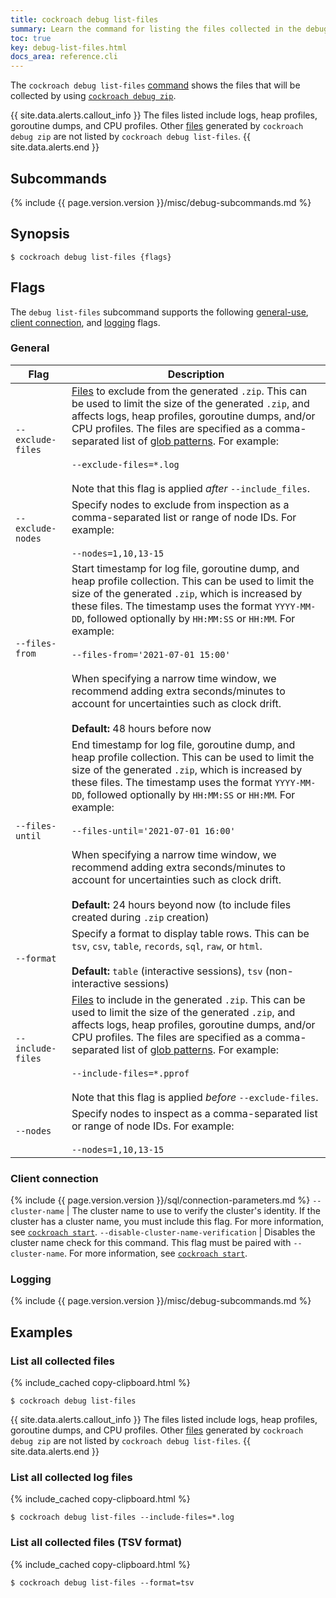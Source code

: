 ```yaml
---
title: cockroach debug list-files
summary: Learn the command for listing the files collected in the debug zip.
toc: true
key: debug-list-files.html
docs_area: reference.cli
---
```


The `cockroach debug list-files` [command](cockroach-commands.html) shows the files that will be collected by using [`cockroach debug zip`](cockroach-debug-zip.html).

{{ site.data.alerts.callout_info }}
The files listed include logs, heap profiles, goroutine dumps, and CPU profiles. Other [files](cockroach-debug-zip.html#files) generated by `cockroach debug zip` are not listed by `cockroach debug list-files`.
{{ site.data.alerts.end }}

## Subcommands

{%  include {{  page.version.version  }}/misc/debug-subcommands.md %}

## Synopsis

~~~ shell
$ cockroach debug list-files {flags}
~~~

## Flags

The `debug list-files` subcommand supports the following [general-use](#general), [client connection](#client-connection), and [logging](#logging) flags.

### General

Flag | Description
-----|-----------
`--exclude-files` | [Files](cockroach-debug-zip.html#files) to exclude from the generated `.zip`. This can be used to limit the size of the generated `.zip`, and affects logs, heap profiles, goroutine dumps, and/or CPU profiles. The files are specified as a comma-separated list of [glob patterns](https://en.wikipedia.org/wiki/Glob_(programming)). For example:<br /><br />`--exclude-files=*.log`<br /><br />Note that this flag is applied _after_ `--include_files`.
`--exclude-nodes` | Specify nodes to exclude from inspection as a comma-separated list or range of node IDs. For example:<br /><br />`--nodes=1,10,13-15`
`--files-from` | Start timestamp for log file, goroutine dump, and heap profile collection. This can be used to limit the size of the generated `.zip`, which is increased by these files. The timestamp uses the format `YYYY-MM-DD`, followed optionally by `HH:MM:SS` or `HH:MM`. For example:<br /><br />`--files-from='2021-07-01 15:00'`<br /><br />When specifying a narrow time window, we recommend adding extra seconds/minutes to account for uncertainties such as clock drift.<br /><br />**Default:** 48 hours before now
`--files-until` | End timestamp for log file, goroutine dump, and heap profile collection. This can be used to limit the size of the generated `.zip`, which is increased by these files. The timestamp uses the format `YYYY-MM-DD`, followed optionally by `HH:MM:SS` or `HH:MM`. For example:<br /><br />`--files-until='2021-07-01 16:00'`<br /><br />When specifying a narrow time window, we recommend adding extra seconds/minutes to account for uncertainties such as clock drift.<br /><br />**Default:** 24 hours beyond now (to include files created during `.zip` creation)
`--format` | Specify a format to display table rows. This can be `tsv`, `csv`, `table`, `records`, `sql`, `raw`, or `html`.<br /><br />**Default:** `table` (interactive sessions), `tsv` (non-interactive sessions)
`--include-files` | [Files](cockroach-debug-zip.html#files) to include in the generated `.zip`. This can be used to limit the size of the generated `.zip`, and affects logs, heap profiles, goroutine dumps, and/or CPU profiles. The files are specified as a comma-separated list of [glob patterns](https://en.wikipedia.org/wiki/Glob_(programming)). For example:<br /><br />`--include-files=*.pprof`<br /><br />Note that this flag is applied _before_ `--exclude-files`.
`--nodes` | Specify nodes to inspect as a comma-separated list or range of node IDs. For example:<br /><br />`--nodes=1,10,13-15`

### Client connection

{%  include {{  page.version.version  }}/sql/connection-parameters.md %}
`--cluster-name` | The cluster name to use to verify the cluster's identity. If the cluster has a cluster name, you must include this flag. For more information, see [`cockroach start`](cockroach-start.html#general).
`--disable-cluster-name-verification` | Disables the cluster name check for this command. This flag must be paired with `--cluster-name`. For more information, see [`cockroach start`](cockroach-start.html#general).

### Logging

{%  include {{  page.version.version  }}/misc/debug-subcommands.md %}

## Examples

### List all collected files

{%  include_cached copy-clipboard.html %}
~~~ shell
$ cockroach debug list-files
~~~

{{ site.data.alerts.callout_info }}
The files listed include logs, heap profiles, goroutine dumps, and CPU profiles. Other [files](cockroach-debug-zip.html#files) generated by `cockroach debug zip` are not listed by `cockroach debug list-files`.
{{ site.data.alerts.end }}

### List all collected log files

{%  include_cached copy-clipboard.html %}
~~~ shell
$ cockroach debug list-files --include-files=*.log
~~~

### List all collected files (TSV format)

{%  include_cached copy-clipboard.html %}
~~~ shell
$ cockroach debug list-files --format=tsv
~~~

